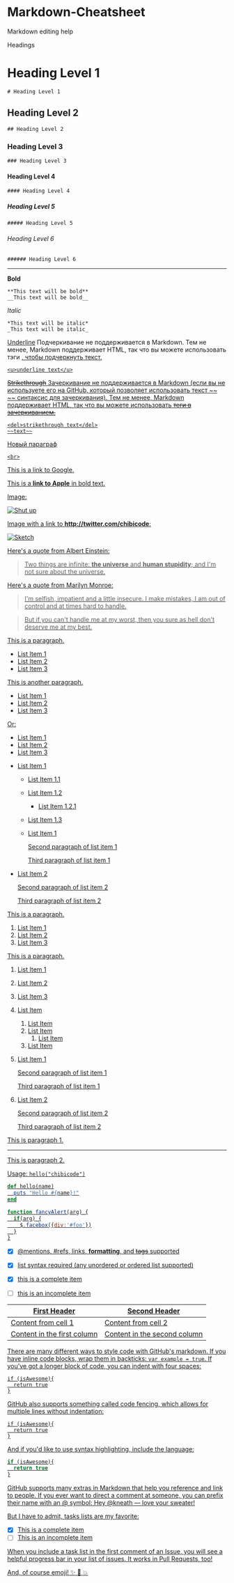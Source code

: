 # Markdown-Cheatsheet

Markdown editing help

Headings

# Heading Level 1
>
```
# Heading Level 1
```

## Heading Level 2
>
```
## Heading Level 2
```

### Heading Level 3
>
```
### Heading Level 3
```

#### Heading Level 4
>
```
#### Heading Level 4
```

##### Heading Level 5
>
```
##### Heading Level 5
```

###### Heading Level 6
>
```
###### Heading Level 6
```

---

**Bold**
>
```
**This text will be bold**
__This text will be bold__
```

*Italic*
>
```
*This text will be italic*
_This text will be italic_
```

<u>Underline</u>
Подчеркивание не поддерживается в Markdown. Тем не менее, Markdown поддерживает HTML, так что вы можете использовать тэги <U>, чтобы подчеркнуть текст.
>
```
<u>underline text</u>
```

<del>Strikethrough</del>
Зачеркивание не поддерживается в Markdown (если вы не используете его на GitHub, который позволяет использовать текст ~~ ~~ синтаксис для зачеркивания). Тем не менее, Markdown поддерживает HTML, так что вы можете использовать <Del> теги в зачеркиванием.
>
```
<del>strikethrough text</del>
~~text~~
```

Новый параграф

>
```
<br>
```


This is a [link to Google](http://google.com).

This is a **[link to Apple](http://apple.com)** in bold text.


Image:

![Shut up](http://goo.gl/iCJCgQ)

Image with a link to **http://twitter.com/chibicode**:

[![Sketch](http://goo.gl/74fTfU)](http://twitter.com/chibicode)


Here's a quote from Albert Einstein:

> Two things are infinite: **the universe** and **human stupidity**; and I'm not sure about the universe.


Here's a quote from Marilyn Monroe:

> I'm selfish, impatient and a little insecure. I make mistakes, I am out of control and at times hard to handle.

> But if you can't handle me at my worst, then you sure as hell don't deserve me at my best.


This is a paragraph.

- List Item 1
- List Item 2
- List Item 3

This is another paragraph.

* List Item 1
* List Item 2
* List Item 3

Or:

+ List Item 1
+ List Item 2
+ List Item 3

- List Item 1
    - List Item 1.1
    - List Item 1.2
        - List Item 1.2.1
    - List Item 1.3
    
  
  - List Item 1

    Second paragraph of list item 1

    Third paragraph of list item 1

- List Item 2

    Second paragraph of list item 2

    Third paragraph of list item 2
    
 
 This is a paragraph.

1. List Item 1
2. List Item 2
3. List Item 3

This is a paragraph.


1. List Item 1
1. List Item 2
1. List Item 3


1. List Item
    1. List Item
    2. List Item
        1. List Item
    3. List Item
    
1. List Item 1

    Second paragraph of list item 1

    Third paragraph of list item 1

2. List Item 2

    Second paragraph of list item 2

    Third paragraph of list item 2
    

This is paragraph 1.

---

This is paragraph 2.


Usage: `hello("chibicode")`

```ruby
def hello(name)
  puts "Hello #{name}!"
end
```

```javascript
function fancyAlert(arg) {
  if(arg) {
    $.facebox({div:'#foo'})
  }
}
```


- [x] @mentions, #refs, [links](), **formatting**, and <del>tags</del> supported
- [x] list syntax required (any unordered or ordered list supported)
- [x] this is a complete item
- [ ] this is an incomplete item


First Header | Second Header
------------ | -------------
Content from cell 1 | Content from cell 2
Content in the first column | Content in the second column


There are many different ways to style code with GitHub's markdown. If you have inline code blocks, wrap them in backticks: `var example = true`.  If you've got a longer block of code, you can indent with four spaces:

    if (isAwesome){
      return true
    }

GitHub also supports something called code fencing, which allows for multiple lines without indentation:

```
if (isAwesome){
  return true
}
```

And if you'd like to use syntax highlighting, include the language:

```javascript
if (isAwesome){
  return true
}
```


GitHub supports many extras in Markdown that help you reference and link to people. If you ever want to direct a comment at someone, you can prefix their name with an @ symbol: Hey @kneath — love your sweater!

But I have to admit, tasks lists are my favorite:

- [x] This is a complete item
- [ ] This is an incomplete item

When you include a task list in the first comment of an Issue, you will see a helpful progress bar in your list of issues. It works in Pull Requests, too!

And, of course emoji! :sparkles: :camel: :boom:



